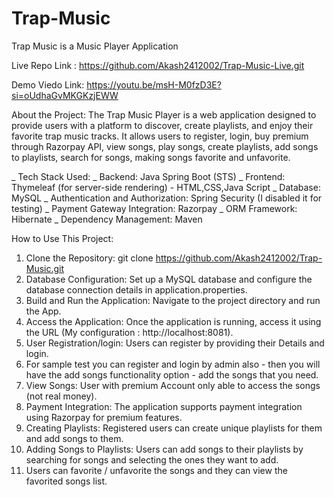 # Trap-Music
Trap Music is a Music Player Application

Live Repo Link : https://github.com/Akash2412002/Trap-Music-Live.git

Demo Viedo Link: https://youtu.be/msH-M0fzD3E?si=oUdhaGvMKGKzjEWW

About the Project:
The Trap Music Player is a web application designed to provide users with a platform to discover, create playlists, and enjoy their favorite trap music tracks. It allows users to register, login, buy premium through Razorpay API, view songs, play songs, create playlists, add songs to playlists, search for songs, making songs favorite and unfavorite.

_ Tech Stack Used:
_ Backend: Java Spring Boot (STS)
_ Frontend: Thymeleaf (for server-side rendering) - HTML,CSS,Java Script
_ Database: MySQL
_ Authentication and Authorization: Spring Security (I disabled it for testing)
_ Payment Gateway Integration: Razorpay
_ ORM Framework: Hibernate
_ Dependency Management: Maven

How to Use This Project:
1. Clone the Repository: git clone https://github.com/Akash2412002/Trap-Music.git
2. Database Configuration: Set up a MySQL database and configure the database connection details in application.properties.
3. Build and Run the Application: Navigate to the project directory and run the App.
4. Access the Application: Once the application is running, access it using the URL (My configuration : http://localhost:8081).
5. User Registration/login: Users can register by providing their Details and login.
6. For sample test you can register and login by admin also - then you will have the add songs functionality option - add the songs that you need.
7. View Songs: User with premium Account only able to access the songs (not real money).
8. Payment Integration: The application supports payment integration using Razorpay for premium features.
9. Creating Playlists: Registered users can create unique playlists for them and add songs to them.
10. Adding Songs to Playlists: Users can add songs to their playlists by searching for songs and selecting the ones they want to add.
11. Users can favorite / unfavorite the songs and they can view the favorited songs list.
